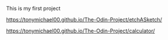 This is my first project

https://tonymichael00.github.io/The-Odin-Project/etchASketch/

https://tonymichael00.github.io/The-Odin-Project/calculator/
